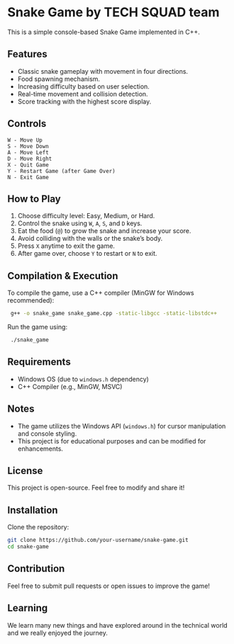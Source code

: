 # Snake Game by TECH SQUAD team

This is a simple console-based Snake Game implemented in C++.

## Features
- Classic snake gameplay with movement in four directions.
- Food spawning mechanism.
- Increasing difficulty based on user selection.
- Real-time movement and collision detection.
- Score tracking with the highest score display.

## Controls
```
W - Move Up
S - Move Down
A - Move Left
D - Move Right
X - Quit Game
Y - Restart Game (after Game Over)
N - Exit Game
```

## How to Play
1. Choose difficulty level: Easy, Medium, or Hard.
2. Control the snake using `W`, `A`, `S`, and `D` keys.
3. Eat the food (`@`) to grow the snake and increase your score.
4. Avoid colliding with the walls or the snake’s body.
5. Press `X` anytime to exit the game.
6. After game over, choose `Y` to restart or `N` to exit.

## Compilation & Execution
To compile the game, use a C++ compiler (MinGW for Windows recommended):
```sh
 g++ -o snake_game snake_game.cpp -static-libgcc -static-libstdc++
```
Run the game using:
```sh
 ./snake_game
```

## Requirements
- Windows OS (due to `windows.h` dependency)
- C++ Compiler (e.g., MinGW, MSVC)

## Notes
- The game utilizes the Windows API (`windows.h`) for cursor manipulation and console styling.
- This project is for educational purposes and can be modified for enhancements.

## License
This project is open-source. Feel free to modify and share it!

## Installation
Clone the repository:
```sh
git clone https://github.com/your-username/snake-game.git
cd snake-game
```

## Contribution
Feel free to submit pull requests or open issues to improve the game!

## Learning 
We learn many new things and have explored around in the technical world and we really enjoyed the journey.

